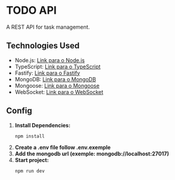 # TODO API

A REST API for task management.

## Technologies Used

- Node.js: [Link para o Node.js](https://nodejs.org/)
- TypeScript: [Link para o TypeScript](https://www.typescriptlang.org/)
- Fastify: [Link para o Fastify](https://www.fastify.io/)
- MongoDB: [Link para o MongoDB](https://www.mongodb.com/)
- Mongoose: [Link para o Mongoose](https://mongoosejs.com/)
- WebSocket: [Link para o WebSocket](https://developer.mozilla.org/en-US/docs/Web/API/WebSockets_API)

## Config

1. **Install Dependencies:**
   ```bash
   npm install
   ```
2. **Create a .env file follow .env.exemple**
3. **Add the mongodb url (exemple: mongodb://localhost:27017)**
4. **Start project:**
   ```bash
   npm run dev
   ```
